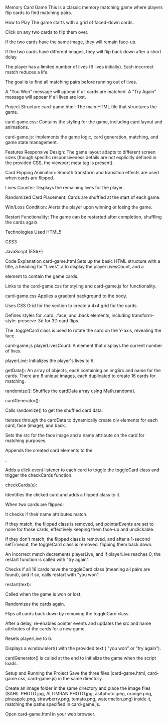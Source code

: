 Memory Card Game
This is a classic memory matching game where players flip cards to find matching pairs.

How to Play
The game starts with a grid of faced-down cards.

Click on any two cards to flip them over.

If the two cards have the same image, they will remain face-up.

If the two cards have different images, they will flip back down after a short delay.

The player has a limited number of lives (6 lives initially). Each incorrect match reduces a life.

The goal is to find all matching pairs before running out of lives.

A "You Won" message will appear if all cards are matched. A "Try Again" message will appear if all lives are lost.

Project Structure
card-game.html: The main HTML file that structures the game.

card-game.css: Contains the styling for the game, including card layout and animations.

card-game.js: Implements the game logic, card generation, matching, and game state management.

Features
Responsive Design: The game layout adapts to different screen sizes (though specific responsiveness details are not explicitly defined in the provided CSS, the viewport meta tag is present).

Card Flipping Animation: Smooth transform and transition effects are used when cards are flipped.

Lives Counter: Displays the remaining lives for the player.

Randomized Card Placement: Cards are shuffled at the start of each game.

Win/Loss Condition: Alerts the player upon winning or losing the game.

Restart Functionality: The game can be restarted after completion, shuffling the cards again.

Technologies Used
HTML5

CSS3

JavaScript (ES6+)

Code Explanation
card-game.html
Sets up the basic HTML structure with a title, a heading for "Lives", a <span> to display the playerLivesCount, and a <section> element to contain the game cards.

Links to the card-game.css for styling and card-game.js for functionality.

card-game.css
Applies a gradient background to the body.

Uses CSS Grid for the section to create a 4x4 grid for the cards.

Defines styles for .card, .face, and .back elements, including transform-style: preserve-3d for 3D card flips.

The .toggleCard class is used to rotate the card on the Y-axis, revealing the face.

card-game.js
playerLivesCount: A <span> element that displays the current number of lives.

playerLive: Initializes the player's lives to 6.

getData(): An array of objects, each containing an imgSrc and name for the cards. There are 8 unique images, each duplicated to create 16 cards for matching.

randomize(): Shuffles the cardData array using Math.random().

cardGenerator():

Calls randomize() to get the shuffled card data.

Iterates through the cardData to dynamically create div elements for each card, face (image), and back.

Sets the src for the face image and a name attribute on the card for matching purposes.

Appends the created card elements to the <section>.

Adds a click event listener to each card to toggle the toggleCard class and trigger the checkCards function.

checkCards(e):

Identifies the clicked card and adds a flipped class to it.

When two cards are flipped:

It checks if their name attributes match.

If they match, the flipped class is removed, and pointerEvents are set to none for those cards, effectively keeping them face-up and unclickable.

If they don't match, the flipped class is removed, and after a 1-second setTimeout, the toggleCard class is removed, flipping them back down.

An incorrect match decrements playerLive, and if playerLive reaches 0, the restart function is called with "try again".

Checks if all 16 cards have the toggleCard class (meaning all pairs are found), and if so, calls restart with "you won".

restart(text):

Called when the game is won or lost.

Randomizes the cards again.

Flips all cards back down by removing the toggleCard class.

After a delay, re-enables pointer events and updates the src and name attributes of the cards for a new game.

Resets playerLive to 6.

Displays a window.alert() with the provided text ( "you won" or "try again").

cardGenerator() is called at the end to initialize the game when the script loads.

Setup and Running the Project
Save the three files (card-game.html, card-game.css, card-game.js) in the same directory.

Create an image folder in the same directory and place the image files (SAHIL PHOTO.jpg, ALI IMRAN PHOTO.jpg, asifphoto.jpeg, orange.png, pineapple.png, strawberry.png, tomato.png, watermelon.png) inside it, matching the paths specified in card-game.js.

Open card-game.html in your web browser.

